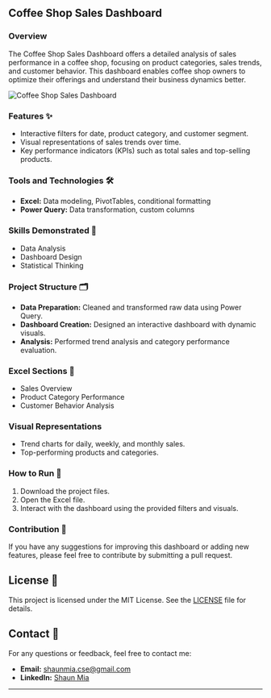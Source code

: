 ##  Coffee Shop Sales Dashboard

### Overview
The Coffee Shop Sales Dashboard offers a detailed analysis of sales performance in a coffee shop, focusing on product categories, sales trends, and customer behavior. This dashboard enables coffee shop owners to optimize their offerings and understand their business dynamics better.

![Coffee Shop Sales Dashboard](https://github.com/shaun-mia/Excel-dashboard-Project/blob/main/Coffee%20Shop%20Sales/Coffee%20Shop%20Sales%20Dashboard.png)

### Features ✨
- Interactive filters for date, product category, and customer segment.
- Visual representations of sales trends over time.
- Key performance indicators (KPIs) such as total sales and top-selling products.

### Tools and Technologies 🛠️
- **Excel:** Data modeling, PivotTables, conditional formatting
- **Power Query:** Data transformation, custom columns

### Skills Demonstrated 🧩
- Data Analysis
- Dashboard Design
- Statistical Thinking

### Project Structure 🗂️
- **Data Preparation:** Cleaned and transformed raw data using Power Query.
- **Dashboard Creation:** Designed an interactive dashboard with dynamic visuals.
- **Analysis:** Performed trend analysis and category performance evaluation.

### Excel Sections 📌
- Sales Overview
- Product Category Performance
- Customer Behavior Analysis

### Visual Representations
- Trend charts for daily, weekly, and monthly sales.
- Top-performing products and categories.

### How to Run 🚀
1. Download the project files.
2. Open the Excel file.
3. Interact with the dashboard using the provided filters and visuals.

### Contribution 🤝
If you have any suggestions for improving this dashboard or adding new features, please feel free to contribute by submitting a pull request.



## License 📜
This project is licensed under the MIT License. See the [LICENSE](LICENSE) file for details.

## Contact 📧
For any questions or feedback, feel free to contact me:

- **Email:** shaunmia.cse@gmail.com
- **LinkedIn:** [Shaun Mia](https://www.linkedin.com/in/shaun-mia)
---
